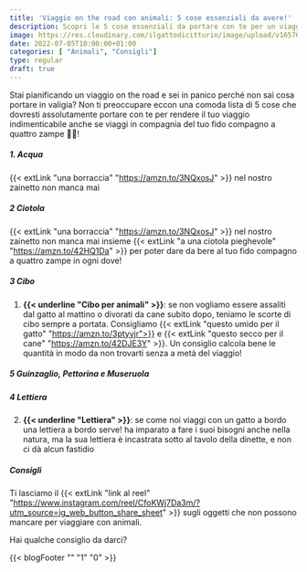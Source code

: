 ```yaml
---
title: 'Viaggio on the road con animali: 5 cose essenziali da avere!'
description: Scopri le 5 cose essenziali da portare con te per un viaggio on the road indimenticabile con il tuo animale! Leggi il nostro articolo per pianificare al meglio la tua avventura su quattro ruote.
image: https://res.cloudinary.com/ilgattodicitturin/image/upload/v1657024162/Articoli/10_cose_per_un_viaggio_ontheroad_udittt.jpg
date: 2022-07-05T10:00:00+01:00
categories: [ "Animali", "Consigli"]
type: regular
draft: true
---
```


Stai pianificando un viaggio on the road e sei in panico perché non sai cosa portare in valigia? Non ti preoccupare eccon una comoda lista di 5 cose che dovresti assolutamente portare con te per rendere il tuo viaggio indimenticabile anche se viaggi in compagnia del tuo fido compagno a quattro zampe 🐶🐱!

##### 1. Acqua
{{< extLink "una borraccia" "https://amzn.to/3NQxosJ" >}} nel nostro zainetto non manca mai 

##### 2 Ciotola
{{< extLink "una borraccia" "https://amzn.to/3NQxosJ" >}} nel nostro zainetto non manca mai insieme {{< extLink "a una ciotola pieghevole" "https://amzn.to/42HQ1Da" >}} per poter dare da bere al tuo fido compagno a quattro zampe in ogni dove!

##### 3 Cibo
1. **{{< underline "Cibo per animali" >}}**: se non vogliamo essere assaliti dal gatto al mattino o divorati da cane subito dopo, teniamo le scorte di cibo sempre a portata. Consigliamo {{< extLink "questo umido per il gatto" "https://amzn.to/3ptyyjr">}} e {{< extLink "questo secco per il cane" "https://amzn.to/42DJE3Y" >}}. Un consiglio calcola bene le quantità in modo da non trovarti senza a metà del viaggio!

##### 5 Guinzaglio, Pettorina e Museruola

##### 4 Lettiera
2. **{{< underline "Lettiera" >}}**: se come noi viaggi con un gatto a bordo una lettiera a bordo serve!  ha imparato a fare i suoi bisogni anche nella natura, ma la sua lettiera è incastrata sotto al tavolo della dinette, e non ci dà alcun fastidio

##### Consigli



Ti lasciamo il {{< extLink "link al reel" "https://www.instagram.com/reel/CfoKWj7Da3m/?utm_source=ig_web_button_share_sheet" >}} sugli oggetti che non possono mancare per viaggiare con animali. 

Hai qualche consiglio da darci?   

{{< blogFooter "" "1" "0" >}}